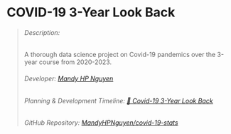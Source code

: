 # COVID-19 3-Year Look Back
> ###### Description:
> A thorough data science project on Covid-19 pandemics over the 3-year course from 2020-2023.
> ###### Developer: [Mandy HP Nguyen](https://www.mandyhpnguyen.com/#about-me)
> ###### Planning & Development Timeline: [💉 Covid-19 3-Year Look Back](https://github.com/users/MandyHPNguyen/projects/3)
> ###### GitHub Repository: [MandyHPNguyen/covid-19-stats](https://github.com/MandyHPNguyen/covid-19-stats)
